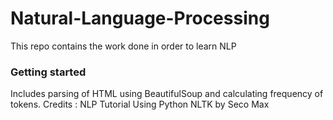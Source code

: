# Natural-Language-Processing
This repo contains the work done in order to learn NLP  
### Getting started  
Includes parsing of HTML using BeautifulSoup and calculating frequency of tokens. Credits : NLP Tutorial Using Python NLTK by Seco Max
